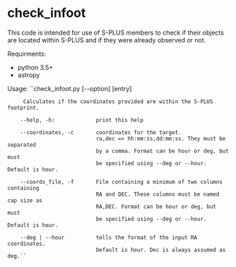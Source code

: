 # check_infoot

This code is intended for use of S-PLUS members to check if their objects are located within S-PLUS and if they were already observed or not.

Requirments:
- python 3.5+
- astropy

Usage: ``check_infoot.py [--option] [entry]

         Calculates if the coordinates provided are within the S-PLUS footprint.

        --help, -h:             print this help

        --coordinates, -c       coordinates for the target.
                                ra,dec => hh:mm:ss,dd:mm:ss. They must be separated
                                by a comma. Format can be hour or deg, but must
                                be specified using --deg or --hour. Default is hour.

        --coords_file, -f       File containing a minimum of two columns containing
                                RA and DEC. These columns must be named cap size as
                                RA,DEC. Format can be hour or deg, but must
                                be specified using --deg or --hour. Default is hour.

        --deg | --hour          tells the format of the input RA coordinates.
                                Default is hour. Dec is always assumed as deg.``
